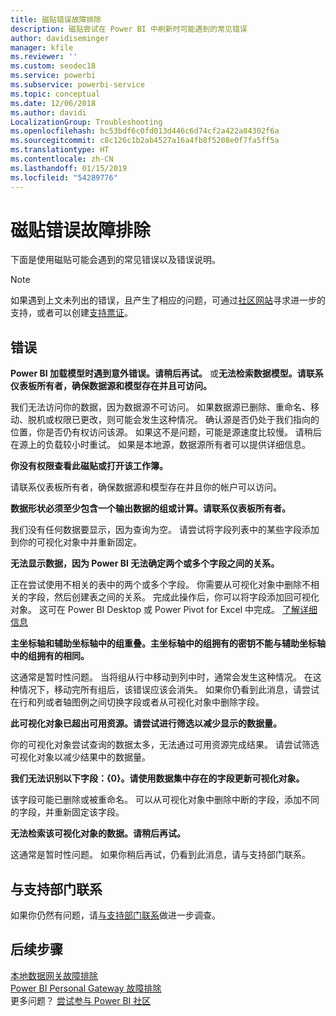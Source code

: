 ```yaml
---
title: 磁贴错误故障排除
description: 磁贴尝试在 Power BI 中刷新时可能遇到的常见错误
author: davidiseminger
manager: kfile
ms.reviewer: ''
ms.custom: seodec18
ms.service: powerbi
ms.subservice: powerbi-service
ms.topic: conceptual
ms.date: 12/06/2018
ms.author: davidi
LocalizationGroup: Troubleshooting
ms.openlocfilehash: bc53bdf6c0fd013d446c6d74cf2a422a84302f6a
ms.sourcegitcommit: c8c126c1b2ab4527a16a4fb8f5208e0f7fa5ff5a
ms.translationtype: HT
ms.contentlocale: zh-CN
ms.lasthandoff: 01/15/2019
ms.locfileid: "54289776"
---
```

# <a name="troubleshooting-tile-errors"></a>磁贴错误故障排除
下面是使用磁贴可能会遇到的常见错误以及错误说明。

> [!NOTE]
> 如果遇到上文未列出的错误，且产生了相应的问题，可通过[社区网站](http://community.powerbi.com/)寻求进一步的支持，或者可以创建[支持票证](https://powerbi.microsoft.com/support/)。
> 
> 

## <a name="errors"></a>错误
**Power BI 加载模型时遇到意外错误。请稍后再试。**
或**无法检索数据模型。请联系仪表板所有者，确保数据源和模型存在并且可访问。**

我们无法访问你的数据，因为数据源不可访问。 如果数据源已删除、重命名、移动、脱机或权限已更改，则可能会发生这种情况。 确认源是否仍处于我们指向的位置，你是否仍有权访问该源。 如果这不是问题，可能是源速度比较慢。 请稍后在源上的负载较小时重试。 如果是本地源，数据源所有者可以提供详细信息。

**你没有权限查看此磁贴或打开该工作簿。**

请联系仪表板所有者，确保数据源和模型存在并且你的帐户可以访问。

**数据形状必须至少包含一个输出数据的组或计算。请联系仪表板所有者。**

我们没有任何数据要显示，因为查询为空。 请尝试将字段列表中的某些字段添加到你的可视化对象中并重新固定。

**无法显示数据，因为 Power BI 无法确定两个或多个字段之间的关系。**

正在尝试使用不相关的表中的两个或多个字段。 你需要从可视化对象中删除不相关的字段，然后创建表之间的关系。 完成此操作后，你可以将字段添加回可视化对象。 这可在 Power BI Desktop 或 Power Pivot for Excel 中完成。 [了解详细信息](desktop-create-and-manage-relationships.md)

**主坐标轴和辅助坐标轴中的组重叠。主坐标轴中的组拥有的密钥不能与辅助坐标轴中的组拥有的相同。**

这通常是暂时性问题。 当将组从行中移动到列中时，通常会发生这种情况。 在这种情况下，移动完所有组后，该错误应该会消失。 如果你仍看到此消息，请尝试在行和列或者轴图例之间切换字段或者从可视化对象中删除字段。  

**此可视化对象已超出可用资源。请尝试进行筛选以减少显示的数据量。**

你的可视化对象尝试查询的数据太多，无法通过可用资源完成结果。 请尝试筛选可视化对象以减少结果中的数据量。

**我们无法识别以下字段：{0}。请使用数据集中存在的字段更新可视化对象。**

该字段可能已删除或被重命名。 可以从可视化对象中删除中断的字段，添加不同的字段，并重新固定该字段。

**无法检索该可视化对象的数据。请稍后再试。**

这通常是暂时性问题。 如果你稍后再试，仍看到此消息，请与支持部门联系。

## <a name="contact-support"></a>与支持部门联系
如果你仍然有问题，请[与支持部门联系](https://support.powerbi.com)做进一步调查。

## <a name="next-steps"></a>后续步骤
[本地数据网关故障排除](service-gateway-onprem-tshoot.md)  
[Power BI Personal Gateway 故障排除](service-admin-troubleshooting-power-bi-personal-gateway.md)  
更多问题？ [尝试参与 Power BI 社区](http://community.powerbi.com/)

